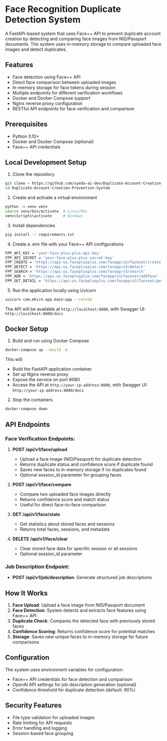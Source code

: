 # Face Recognition Duplicate Detection System

A FastAPI-based system that uses Face++ API to prevent duplicate account creation by detecting and comparing face images from NID/Passport documents. The system uses in-memory storage to compare uploaded face images and detect duplicates.

## Features

- Face detection using Face++ API
- Direct face comparison between uploaded images
- In-memory storage for face tokens during session
- Multiple endpoints for different verification workflows
- Docker and Docker Compose support
- Nginx reverse proxy configuration
- RESTful API endpoints for face verification and comparison

## Prerequisites

- Python 3.10+
- Docker and Docker Compose (optional)
- Face++ API credentials

## Local Development Setup

1. Clone the repository
```sh
git clone < https://github.com/syeda-ai-dev/Duplicate-Account-Creation-Prevention-System.git >
cd Duplicate-Account-Creation-Prevention-System
```

2. Create and activate a virtual environment
```sh
python -m venv venv
source venv/bin/activate  # Linux/Mac
venv\Scripts\activate     # Windows
```

3. Install dependencies
```sh
pip install -r requirements.txt
```

4. Create a .env file with your Face++ API configurations
```sh
FPP_API_KEY = 'your-face-plus-plus-api-key'
FPP_API_SECRET = 'your-face-plus-plus-secret-key'
FPP_CREATE = 'https://api-us.faceplusplus.com/facepp/v3/faceset/create'
FPP_DETECT = 'https://api-us.faceplusplus.com/facepp/v3/detect'
FPP_SEARCH = 'https://api-us.faceplusplus.com/facepp/v3/search'
FPP_ADD = 'https://api-us.faceplusplus.com/facepp/v3/faceset/addface'
FPP_GET_DETAIL = 'https://api-us.faceplusplus.com/facepp/v3/faceset/getdetail'
```

5. Run the application locally using Uvicorn
```sh
uvicorn com.mhire.app.main:app --reload
```
The API will be available at ```http://localhost:8000```, with Swagger UI: ```http://localhost:8000/docs```

## Docker Setup

1. Build and run using Docker Compose
```sh
docker-compose up --build -d
```
This will:

- Build the FastAPI application container
- Set up Nginx reverse proxy
- Expose the service on port 8080
- Access the API at ```http://your-ip-address:8080```, with Swagger UI: ```http://your-ip-address:8080/docs```

2. Stop the containers
```sh
docker-compose down
```

## API Endpoints

### Face Verification Endpoints:

1. **POST /api/v1/face/upload**
   - Upload a face image (NID/Passport) for duplicate detection
   - Returns duplicate status and confidence score if duplicate found
   - Saves new faces to in-memory storage if no duplicates found
   - Optional session_id parameter for grouping faces

2. **POST /api/v1/face/compare**
   - Compare two uploaded face images directly
   - Returns confidence score and match status
   - Useful for direct face-to-face comparison

3. **GET /api/v1/face/stats**
   - Get statistics about stored faces and sessions
   - Returns total faces, sessions, and metadata

4. **DELETE /api/v1/face/clear**
   - Clear stored face data for specific session or all sessions
   - Optional session_id parameter

### Job Description Endpoint:
- **POST /api/v1/job/description**: Generate structured job descriptions

## How It Works

1. **Face Upload**: Upload a face image from NID/Passport document
2. **Face Detection**: System detects and extracts face features using Face++ API
3. **Duplicate Check**: Compares the detected face with previously stored faces
4. **Confidence Scoring**: Returns confidence score for potential matches
5. **Storage**: Saves new unique faces to in-memory storage for future comparisons

## Configuration

The system uses environment variables for configuration:
- Face++ API credentials for face detection and comparison
- OpenAI API settings for job description generation (optional)
- Confidence threshold for duplicate detection (default: 90%)

## Security Features

- File type validation for uploaded images
- Rate limiting for API requests
- Error handling and logging
- Session-based face grouping